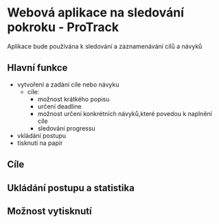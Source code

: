 # Webová aplikace na sledování pokroku - ProTrack
Aplikace bude používána k sledování a zaznamenávání cílů a návyků

## Hlavní funkce
- vytvoření a zadání cíle nebo návyku
	- cíle:
		- možnost krátkého popisu
		- určení deadline
  		- možnost určení konkrétních návyků,které povedou k naplnění cíle
  		- sledování progressu
- vkládání postupu
- tisknutí na papír

## Cíle

## Ukládání postupu a statistika

## Možnost vytisknutí
